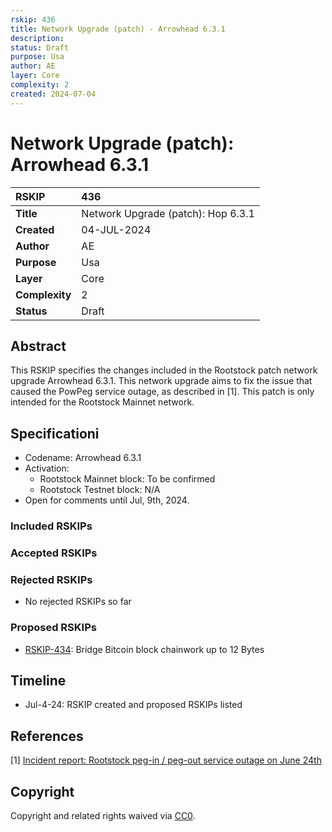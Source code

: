 ```yaml
---
rskip: 436
title: Network Upgrade (patch) - Arrowhead 6.3.1
description: 
status: Draft
purpose: Usa
author: AE
layer: Core
complexity: 2
created: 2024-07-04
---
```

# Network Upgrade (patch): Arrowhead 6.3.1

|RSKIP          |436           |
| :------------ |:-------------|
|**Title**      |Network Upgrade (patch): Hop 6.3.1 |
|**Created**    |04-JUL-2024 |
|**Author**     |AE |
|**Purpose**    |Usa |
|**Layer**      |Core |
|**Complexity** |2 |
|**Status**     |Draft |

## Abstract

This RSKIP specifies the changes included in the Rootstock patch network upgrade Arrowhead 6.3.1. This network upgrade aims to fix the issue that caused the PowPeg service outage, as described in [1]. This patch is only intended for the Rootstock Mainnet network.

## Specificationi

- Codename: Arrowhead 6.3.1
- Activation:
	- Rootstock Mainnet block: To be confirmed
	- Rootstock Testnet block: N/A
- Open for comments until Jul, 9th, 2024.

### Included RSKIPs

### Accepted RSKIPs

### Rejected RSKIPs

- No rejected RSKIPs so far

### Proposed RSKIPs

- [RSKIP-434](https://github.com/rsksmart/RSKIPs/blob/master/IPs/RSKIP434.md): Bridge Bitcoin block chainwork up to 12 Bytes

## Timeline

- Jul-4-24: RSKIP created and proposed RSKIPs listed

## References

[1] [Incident report: Rootstock peg-in / peg-out service outage on June 24th](https://blog.rootstock.io/noticia/incident-report-rootstock-peg-in-peg-out-service-outage-on-june-24th/)

## Copyright

Copyright and related rights waived via [CC0](https://creativecommons.org/publicdomain/zero/1.0/).



